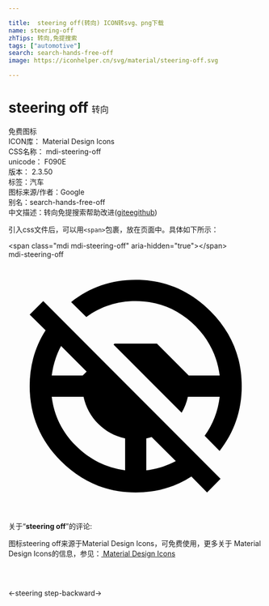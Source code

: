 ```yaml
---

title:  steering off(转向) ICON转svg、png下载
name: steering-off
zhTips: 转向,免提搜索
tags: ["automotive"]
search: search-hands-free-off
image: https://iconhelper.cn/svg/material/steering-off.svg

---
```


# steering off  <small style="font-size: 60%;font-weight: 100">转向</small>


<div class="detail-page">
<p>
<span><span class="badge-success badge">免费图标</span> </span>
<br/>
<span>
ICON库：
<span class="badge-secondary badge">Material Design Icons</span> 
</span>
<br/>
<span>
CSS名称：
<span class="badge-secondary badge">mdi-steering-off</span> 
</span>
<br/>
<span>
unicode：
<span class="badge-secondary badge">F090E</span> 
<copy-btn content='F090E' btn-title=""></copy-btn>
<copy-btn :content='String.fromCodePoint(parseInt("F090E", 16))' btn-title="复制U"></copy-btn>
</span>
<br/>
<span>
版本：
<span class="badge-secondary badge">2.3.50</span> 
</span><br/><span>标签：<span class="badge-light badge"><router-link to="/tags/automotive.html">汽车</router-link></span></span>
<br/>
<span>图标来源/作者：<span class="badge-light badge">Google</span></span> 
<br/>
<span>别名：<span class="badge-light badge">search-hands-free-off</span></span><br/><span class="zh-detail">中文描述：<span class="badge-primary badge">转向</span><span class="badge-primary badge">免提搜索</span><span class="help-link"><span>帮助改进</span>(<a href="https://gitee.com/liuwave/icon-helper/edit/master/json/material/steering-off.json" target="_blank" rel="noopener noreferrer">gitee</a><a href="https://github.com/liuwave/icon-helper/edit/master/json/material/steering-off.json" target="_blank" rel="noopener noreferrer">github</a></span>)</span><br/>
</p>
</div>
<div class="alert alert-dark">
  <i class="mdi mdi-steering-off mdi-48px"></i>
  <i class="mdi mdi-steering-off mdi-36px"></i>
  <i class="mdi mdi-steering-off mdi-24px"></i>
  <i class="mdi mdi-steering-off mdi-18px"></i>
</div>
<div>
  <p>引入css文件后，可以用<code>&lt;span&gt;</code>包裹，放在页面中。具体如下所示：    
  </p>
  <div class="alert alert-primary" style="font-size: 14px">
    &lt;span class="mdi mdi-steering-off" aria-hidden="true"&gt;&lt;/span&gt;
    <copy-btn content='<span class="mdi mdi-steering-off" aria-hidden="true"></span>'></copy-btn>
  </div>
  <div class="alert alert-secondary">
    <i class="mdi mdi-steering-off"
    style="font-size: 24px"
    aria-hidden="true"></i> mdi-steering-off
    <copy-btn content="mdi-steering-off" btn-title="复制图标名称"></copy-btn>
  </div>
</div>
<div id="svg" class="svg-wrap">
<svg xmlns="http://www.w3.org/2000/svg" viewBox="0 0 24 24"><path d="M2,5.27L3.28,4L20,20.72L18.73,22L17.25,20.5C15.7,21.5 13.95,22 12,22C9.25,22 6.9,21 4.95,19.05C3,17.1 2,14.75 2,12C2,10.05 2.5,8.3 3.5,6.75L2,5.27M13,19.92C14,19.8 14.93,19.5 15.78,19.05L13.5,16.78C13.34,16.84 13.16,16.88 13,16.92V19.92M4.08,11H7L7.37,10.63L4.96,8.23C4.5,9.08 4.21,10 4.08,11M19.92,13H16.92C16.8,13.54 16.6,14.05 16.33,14.5L9.91,8.09L10,8H14L17,11H19.92C19.67,9.05 18.79,7.38 17.27,6C15.76,4.66 14,4 12,4C10.26,4 8.71,4.5 7.34,5.5L5.91,4.09C7.66,2.71 9.69,2 12,2C14.75,2 17.1,3 19.05,4.95C21,6.9 22,9.25 22,12C22,14.31 21.29,16.34 19.91,18.09L18.5,16.67C19.28,15.59 19.76,14.36 19.92,13M11,19.92V16.92C10,16.7 9.16,16.24 8.46,15.54C7.76,14.84 7.3,14 7.08,13H4.08C4.3,14.77 5.05,16.3 6.35,17.6C7.65,18.9 9.2,19.67 11,19.92Z" /></svg>
</div>
<detail full-name='mdi-steering-off'></detail>
<div class="icon-detail__container">
<p>关于“<b>steering off</b>”的评论:</p>
</div>
<Vssue title="关于“steering off”的评论" />    
<div><p>图标steering off来源于Material Design Icons，可免费使用，更多关于 Material Design Icons的信息，参见：<a target="_blank" href="https://iconhelper.cn/material.html"> Material Design Icons</a>
</p></div>

<div style="padding:2rem 0 " class="page-nav"><p class="inner"><span class="prev">←<router-link to="/icon/steering.html">steering</router-link></span> <span class="next"><router-link to="/icon/step-backward.html">step-backward</router-link>→</span></p></div>

